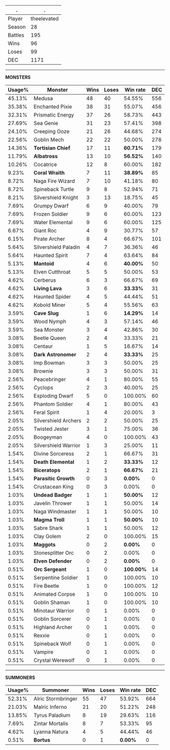 .|.
|-|-
Player|theelevated
Season|28
Battles|195
Wins|96
Loses|99
DEC|1171

---
**MONSTERS**

Usage%|Monster|Wins|Loses|Win rate|DEC|
-|-|-|-|-|-|
45.13%|Medusa|48|40|54.55%|556|
35.38%|Enchanted Pixie|38|31|55.07%|456|
32.31%|Prismatic Energy|37|26|58.73%|443|
27.69%|Sea Genie|31|23|57.41%|398|
24.10%|Creeping Ooze|21|26|44.68%|274|
22.56%|Goblin Mech|22|22|50.00%|278|
14.36%|**Tortisian Chief**|17|11|**60.71%**|179|
11.79%|**Albatross**|13|10|**56.52%**|140|
10.26%|Cocatrice|12|8|60.00%|182|
9.23%|**Coral Wraith**|7|11|**38.89%**|85|
8.72%|Naga Fire Wizard|7|10|41.18%|80|
8.72%|Spineback Turtle|9|8|52.94%|71|
8.21%|Silvershield Knight|3|13|18.75%|45|
7.69%|Grumpy Dwarf|6|9|40.00%|79|
7.69%|Frozen Soldier|9|6|60.00%|123|
7.69%|Water Elemental|9|6|60.00%|125|
6.67%|Giant Roc|4|9|30.77%|57|
6.15%|Pirate Archer|8|4|66.67%|101|
5.64%|Silvershield Paladin|4|7|36.36%|46|
5.64%|Haunted Spirit|7|4|63.64%|84|
5.13%|**Mantoid**|4|6|**40.00%**|50|
5.13%|Elven Cutthroat|5|5|50.00%|53|
4.62%|Cerberus|6|3|66.67%|69|
4.62%|**Living Lava**|3|6|**33.33%**|31|
4.62%|Haunted Spider|4|5|44.44%|51|
4.62%|Kobold Miner|5|4|55.56%|63|
3.59%|**Cave Slug**|1|6|**14.29%**|14|
3.59%|Wood Nymph|4|3|57.14%|46|
3.59%|Sea Monster|3|4|42.86%|30|
3.08%|Beetle Queen|2|4|33.33%|21|
3.08%|Centaur|1|5|16.67%|14|
3.08%|**Dark Astronomer**|2|4|**33.33%**|25|
3.08%|Imp Bowman|3|3|50.00%|25|
3.08%|Brownie|3|3|50.00%|31|
2.56%|Peacebringer|4|1|80.00%|55|
2.56%|Cyclops|2|3|40.00%|25|
2.56%|Exploding Dwarf|5|0|100.00%|60|
2.56%|Phantom Soldier|4|1|80.00%|43|
2.56%|Feral Spirit|1|4|20.00%|3|
2.05%|Silvershield Archers|2|2|50.00%|25|
2.05%|Twisted Jester|3|1|75.00%|36|
2.05%|Boogeyman|4|0|100.00%|43|
2.05%|Silvershield Warrior|1|3|25.00%|11|
1.54%|Divine Sorceress|2|1|66.67%|31|
1.54%|**Death Elemental**|1|2|**33.33%**|12|
1.54%|**Biceratops**|2|1|**66.67%**|21|
1.54%|**Parasitic Growth**|0|3|**0.00%**|0|
1.54%|Crustacean King|0|3|0.00%|0|
1.03%|**Undead Badger**|1|1|**50.00%**|12|
1.03%|Javelin Thrower|1|1|50.00%|14|
1.03%|Naga Windmaster|1|1|50.00%|10|
1.03%|**Magma Troll**|1|1|**50.00%**|10|
1.03%|Sabre Shark|1|1|50.00%|12|
1.03%|Clay Golem|2|0|100.00%|15|
1.03%|**Maggots**|0|2|**0.00%**|0|
1.03%|Stonesplitter Orc|0|2|0.00%|0|
1.03%|**Elven Defender**|0|2|**0.00%**|0|
0.51%|**Orc Sergeant**|1|0|**100.00%**|14|
0.51%|Serpentine Soldier|1|0|100.00%|10|
0.51%|Fire Beetle|1|0|100.00%|12|
0.51%|Animated Corpse|1|0|100.00%|10|
0.51%|Goblin Shaman|1|0|100.00%|10|
0.51%|Minotaur Warrior|0|1|0.00%|0|
0.51%|Goblin Sorcerer|0|1|0.00%|0|
0.51%|Highland Archer|0|1|0.00%|0|
0.51%|Rexxie|0|1|0.00%|0|
0.51%|Spineback Wolf|0|1|0.00%|0|
0.51%|Vampire|0|1|0.00%|0|
0.51%|Crystal Werewolf|0|1|0.00%|0|

---
**SUMMONERS**

Usage%|Summoner|Wins|Loses|Win rate|DEC|
-|-|-|-|-|-|
52.31%|Alric Stormbringer|55|47|53.92%|664|
21.03%|Malric Inferno|21|20|51.22%|248|
13.85%|Tyrus Paladium|8|19|29.63%|116|
7.69%|Zintar Mortalis|8|7|53.33%|95|
4.62%|Lyanna Natura|4|5|44.44%|46|
0.51%|**Bortus**|0|1|**0.00%**|0|
